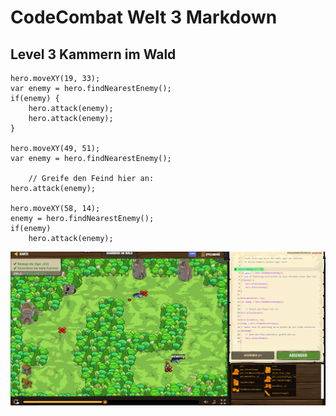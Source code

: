# CodeCombat Welt 3 Markdown
## Level 3 Kammern im Wald
```
hero.moveXY(19, 33);
var enemy = hero.findNearestEnemy();
if(enemy) {
    hero.attack(enemy);
    hero.attack(enemy);
}

hero.moveXY(49, 51);
var enemy = hero.findNearestEnemy();
    
    // Greife den Feind hier an:
hero.attack(enemy);

hero.moveXY(58, 14);
enemy = hero.findNearestEnemy();
if(enemy)
    hero.attack(enemy);
```
![alt text](image-94.png)